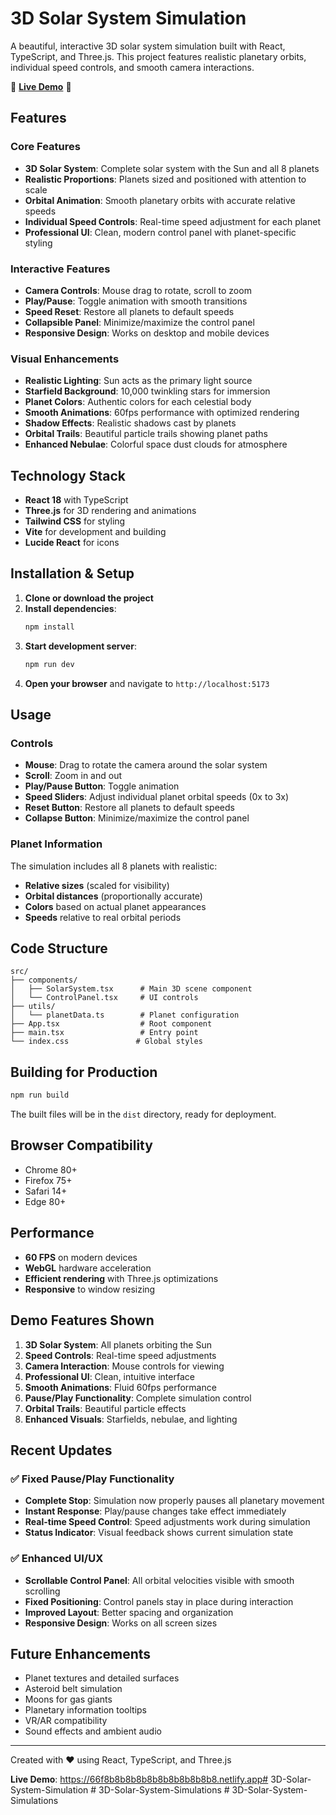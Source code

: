# 3D Solar System Simulation

A beautiful, interactive 3D solar system simulation built with React, TypeScript, and Three.js. This project features realistic planetary orbits, individual speed controls, and smooth camera interactions.

🌟 **[Live Demo](https://66f8b8b8b8b8b8b8b8b8b8b8.netlify.app)** 🌟

## Features

### Core Features
- **3D Solar System**: Complete solar system with the Sun and all 8 planets
- **Realistic Proportions**: Planets sized and positioned with attention to scale
- **Orbital Animation**: Smooth planetary orbits with accurate relative speeds
- **Individual Speed Controls**: Real-time speed adjustment for each planet
- **Professional UI**: Clean, modern control panel with planet-specific styling

### Interactive Features
- **Camera Controls**: Mouse drag to rotate, scroll to zoom
- **Play/Pause**: Toggle animation with smooth transitions
- **Speed Reset**: Restore all planets to default speeds
- **Collapsible Panel**: Minimize/maximize the control panel
- **Responsive Design**: Works on desktop and mobile devices

### Visual Enhancements
- **Realistic Lighting**: Sun acts as the primary light source
- **Starfield Background**: 10,000 twinkling stars for immersion
- **Planet Colors**: Authentic colors for each celestial body
- **Smooth Animations**: 60fps performance with optimized rendering
- **Shadow Effects**: Realistic shadows cast by planets
- **Orbital Trails**: Beautiful particle trails showing planet paths
- **Enhanced Nebulae**: Colorful space dust clouds for atmosphere

## Technology Stack

- **React 18** with TypeScript
- **Three.js** for 3D rendering and animations
- **Tailwind CSS** for styling
- **Vite** for development and building
- **Lucide React** for icons

## Installation & Setup

1. **Clone or download the project**
2. **Install dependencies**:
   ```bash
   npm install
   ```
3. **Start development server**:
   ```bash
   npm run dev
   ```
4. **Open your browser** and navigate to `http://localhost:5173`

## Usage

### Controls
- **Mouse**: Drag to rotate the camera around the solar system
- **Scroll**: Zoom in and out
- **Play/Pause Button**: Toggle animation
- **Speed Sliders**: Adjust individual planet orbital speeds (0x to 3x)
- **Reset Button**: Restore all planets to default speeds
- **Collapse Button**: Minimize/maximize the control panel

### Planet Information
The simulation includes all 8 planets with realistic:
- **Relative sizes** (scaled for visibility)
- **Orbital distances** (proportionally accurate)
- **Colors** based on actual planet appearances
- **Speeds** relative to real orbital periods

## Code Structure

```
src/
├── components/
│   ├── SolarSystem.tsx      # Main 3D scene component
│   └── ControlPanel.tsx     # UI controls
├── utils/
│   └── planetData.ts        # Planet configuration
├── App.tsx                  # Root component
├── main.tsx                 # Entry point
└── index.css               # Global styles
```

## Building for Production

```bash
npm run build
```

The built files will be in the `dist` directory, ready for deployment.

## Browser Compatibility

- Chrome 80+
- Firefox 75+
- Safari 14+
- Edge 80+

## Performance

- **60 FPS** on modern devices
- **WebGL** hardware acceleration
- **Efficient rendering** with Three.js optimizations
- **Responsive** to window resizing

## Demo Features Shown

1. **3D Solar System**: All planets orbiting the Sun
2. **Speed Controls**: Real-time speed adjustments
3. **Camera Interaction**: Mouse controls for viewing
4. **Professional UI**: Clean, intuitive interface
5. **Smooth Animations**: Fluid 60fps performance
6. **Pause/Play Functionality**: Complete simulation control
7. **Orbital Trails**: Beautiful particle effects
8. **Enhanced Visuals**: Starfields, nebulae, and lighting

## Recent Updates

### ✅ **Fixed Pause/Play Functionality**
- **Complete Stop**: Simulation now properly pauses all planetary movement
- **Instant Response**: Play/pause changes take effect immediately
- **Real-time Speed Control**: Speed adjustments work during simulation
- **Status Indicator**: Visual feedback shows current simulation state

### ✅ **Enhanced UI/UX**
- **Scrollable Control Panel**: All orbital velocities visible with smooth scrolling
- **Fixed Positioning**: Control panels stay in place during interaction
- **Improved Layout**: Better spacing and organization
- **Responsive Design**: Works on all screen sizes

## Future Enhancements

- Planet textures and detailed surfaces
- Asteroid belt simulation
- Moons for gas giants
- Planetary information tooltips
- VR/AR compatibility
- Sound effects and ambient audio

---

Created with ❤️ using React, TypeScript, and Three.js

**Live Demo**: https://66f8b8b8b8b8b8b8b8b8b8b8.netlify.app#   3 D - S o l a r - S y s t e m - S i m u l a t i o n  
 #   3 D - S o l a r - S y s t e m - S i m u l a t i o n s  
 #   3 D - S o l a r - S y s t e m - S i m u l a t i o n s  
 